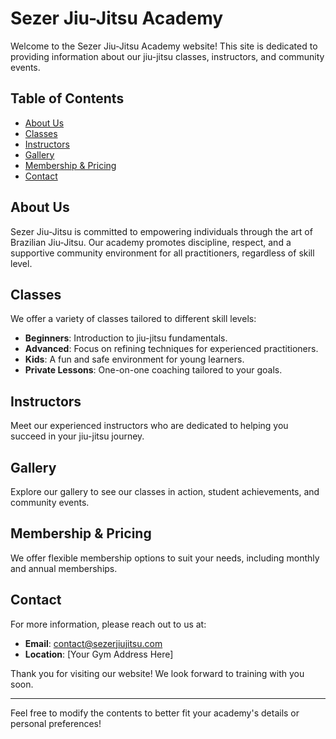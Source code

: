 # Sezer Jiu-Jitsu Academy

Welcome to the Sezer Jiu-Jitsu Academy website! This site is dedicated to providing information about our jiu-jitsu classes, instructors, and community events.

## Table of Contents

- [About Us](#about-us)
- [Classes](#classes)
- [Instructors](#instructors)
- [Gallery](#gallery)
- [Membership & Pricing](#membership--pricing)
- [Contact](#contact)

## About Us

Sezer Jiu-Jitsu is committed to empowering individuals through the art of Brazilian Jiu-Jitsu. Our academy promotes discipline, respect, and a supportive community environment for all practitioners, regardless of skill level.

## Classes

We offer a variety of classes tailored to different skill levels:

- **Beginners**: Introduction to jiu-jitsu fundamentals.
- **Advanced**: Focus on refining techniques for experienced practitioners.
- **Kids**: A fun and safe environment for young learners.
- **Private Lessons**: One-on-one coaching tailored to your goals.

## Instructors

Meet our experienced instructors who are dedicated to helping you succeed in your jiu-jitsu journey. 

## Gallery

Explore our gallery to see our classes in action, student achievements, and community events.

## Membership & Pricing

We offer flexible membership options to suit your needs, including monthly and annual memberships.

## Contact

For more information, please reach out to us at:
- **Email**: contact@sezerjiujitsu.com
- **Location**: [Your Gym Address Here]

Thank you for visiting our website! We look forward to training with you soon.

---

Feel free to modify the contents to better fit your academy's details or personal preferences!
